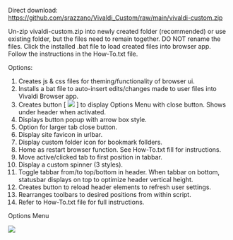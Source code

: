 Direct download: https://github.com/srazzano/Vivaldi_Custom/raw/main/vivaldi-custom.zip

Un-zip vivaldi-custom.zip into newly created folder (recommended) or use existing folder, but the files need to remain together. DO NOT rename the files. Click the installed .bat file to load created files into browser app. Follow the instructions in the How-To.txt file.

Options:
1. Creates js & css files for theming/functionality of browser ui.
2. Installs a bat file to auto-insert edits/changes made to user files into Vivaldi Browser app.
3. Creates button [ <img src="https://github.com/srazzano/Images/blob/master/optionsMenuButton.png"/> ] to display Options Menu with close button. Shows under header when activated.
4. Displays button popup with arrow box style.
5. Option for larger tab close button.
6. Display site favicon in urlbar.
7. Display custom folder icon for bookmark follders.
8. Home as restart browser function. See How-To.txt fill for instructions.
9. Move active/clicked tab to first position in tabbar.
10. Display a custom spinner (3 styles).
11. Toggle tabbar from/to top/bottom in header. When tabbar on bottom, statusbar displays on top to optimize header vertical height.
12. Creates button to reload header elements to refresh user settings.
13. Rearranges toolbars to desired positions from within script.
14. Refer to How-To.txt file for full instructions.

Options Menu

<img src="https://github.com/srazzano/Images/blob/master/optionsMenu.png"/>
